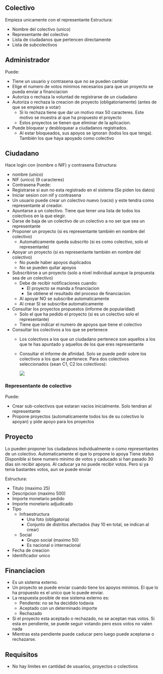 ## Colectivo
Empieza unicamente con el representante
Estructura:
- Nombre del colectivo (unico)
- Representante del colectivo
- Lista de ciudadanos que pertencen directamente
- Lista de subcolectivos

## Administrador
Puede:
- Tiene un usuario y contrasena que no se pueden cambiar
- Elige el numero de votos minimos necesarios para que un proyecto se pueda enviar a financiacion
- Autoriza o rechaza la voluntad de registrarse de un ciudadano 
- Autoriza o rechaza la creacion de proyecto (obligatoriamente) (antes de que se empieze a votar)
    - Si lo rechaza tiene que dar un motivo max 50 caracteres. Este motivo se muestra al que 
      ha propuesto el proyecto
    - Estos proyectos se tienen que eliminar de la aplicacion.
- Puede bloquear y desbloquear a ciudadanos registrados. 
    - Al estar bloqueados, sus apoyos se ignoran (todos los que tenga). También los que haya apoyado como colectivo

## Ciudadano
Hace login con (nombre o NIF) y contrasena
Estructura:
- nombre (unico)
- NIF (unico) (9 caracteres)
- Contrasena
Puede:
- Registrarse si aun no esta registrado en el sistema (Se piden los datos)
- Iniciar sesion con nif y contrasena
- Un usuario puede crear un colectivo nuevo (vacio) y este tendra como representante al creador.
- Apuntarse a un colectivo. Tiene que tener una lista de todos los colectivos en la que elegir. 
- Darse de baja de un colectivo de un colectivo a no ser que sea un representante
- Proponer un proyecto (si es representante también en nombre del colectivo)
    - Automaticamente queda subscrito (si es como colectivo, solo el representante)
- Apoyar un proyecto (si es representante también en nombre del colectivo)
    - No puede haber apoyos duplicados
    - No se pueden quitar apoyos
- Subscribirse a un proyecto (solo a nivel individual aunque la propuesta sea de un colectivo)
    - Debe de recibir notificaciones cuando:
        - El proyecto se manda a financiacion
        - Se obtiene el resultado del proceso de financiacion.
    - Al apoyar NO se subscribe automaticamente
    - Al crear  SI se subscribe automaticamente 
- Consultar los proyectos propuestos (informe de popularidad)
    - Solo el que ha pedido el proyecto (si es un colectivo solo el representante)
    - Tiene que indicar el numero de apoyos que tiene el colectivo
- Consultar los colectivos a los que se pertenece
    - Los colectivos a los que un ciudadano pertenece son aquellos a los que te has apuntado y aquellos de los que eres representante
    - Consultar el informe de afinidad. Solo se puede pedir sobre los colectivos a los que se pertenece. Para dos colectivos seleccionados (sean C1, C2 los colectivos):
        
        <img src="https://render.githubusercontent.com/render/math?math=\text{Afinidad}=\frac{\text{proyectos de C1 apoyados por C2} %2B \text{proyectos de C2 apoyados por C1}}{\text{proyectos de C1} %2B \text{proyectos de C2}}">
    
### Representante de colectivo
Puede:
- Crear sub-colectivos que estaran vacios inicialmente. Solo tendran al representante
- Propone proyectos (automaticamente todos los de su colectivo lo apoyan) y pide apoyo para los proyectos

## Proyecto
Lo pueden proponer los ciudadanos individualmente o como representantes de un colectivo. Automaticamente el que lo propone lo apoya
Tiene status Disponible si tiene numero minimo de votos y caducado si han pasado 30 dias sin recibir apoyos.
Al caducar ya no puede recibir votos. Pero si ya tenia bastantes votos, aun se puede enviar

Estructura:
- Titulo (maximo 25)
- Descripcion (maximo 500)
- Importe monetario pedido
- Importe monetario adjudicado
- Tipo
    - Infraestructura
        - Una foto (obligatoria)
        - Conjunto de distritos afectados (hay 10 en total, se indican al crear) 
    - Social
        - Grupo social (maximo 50)
        - Es nacional o internacional
- Fecha de creacion
- Identificador unico

## Financiacion
- Es un sistema externo.
- Un proyecto se puede enviar cuando tiene los apoyos minimos. El que lo ha propuesto es el unico que lo puede enviar. 
- La respuesta posible de ese sistema externo es:
    - Pendiente: no se ha decidido todavia
    - Aceptado con un determinado importe
    - Rechazado
- Si el proyecto esta aceptado o rechazado, no se aceptan mas votos. Si esta en pendiente, se puede seguir votando pero esos votos no valen nada
- Mientras esta pendiente puede caducar pero luego puede aceptarse o rechazarse.


## Requisitos
- No hay limites en cantidad de usuarios, proyectos o colectivos
